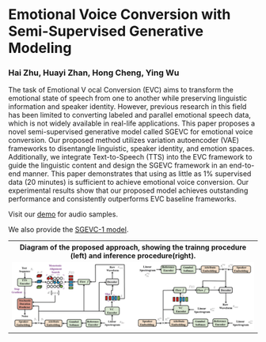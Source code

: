 # Emotional Voice Conversion with Semi-Supervised Generative Modeling
### Hai Zhu, Huayi Zhan, Hong Cheng, Ying Wu
The task of Emotional V ocal Conversion (EVC) aims to transform the emotional state of speech from one to another while preserving linguistic information and speaker identity. However, previous research in this field has been limited to converting labeled and parallel emotional speech data, which is not widely available in real-life applications. This paper proposes a novel semi-supervised generative model called SGEVC for emotional voice conversion. Our proposed method utilizes variation autoencoder (VAE) frameworks to disentangle linguistic, speaker identity, and emotion spaces. Additionally, we integrate Text-to-Speech (TTS) into the EVC framework to guide the linguistic content and design the SGEVC framework in an end-to-end manner. This paper demonstrates that using as little as 1% supervised data (20 minutes) is sufficient to achieve emotional voice conversion. Our experimental results show that our proposed model achieves outstanding performance and consistently outperforms EVC baseline frameworks.

Visit our [demo](https://zhu1hai.github.io/sgevc/) for audio samples.

We also provide the [SGEVC-1 model](https://drive.google.com/file/d/1uzO39mKxiZiirobls1u1ogba65fA6n22/view?usp=sharing).

<table style="width:100%">
  <tr>
    <th>Diagram of the proposed approach, showing the trainng procedure (left) and inference procedure(right).</th>
  </tr>
  <tr>
    <td><img src="resources/fig2.png" alt="Diagram of the proposed approach, showing the training procedure (left) and inference procedure(right)."></td>
  </tr>
</table>
